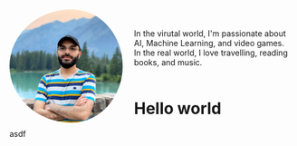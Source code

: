 
<div>
  <img src="/image3.jpg" width="200" style="border-radius: 50%; float:left; padding-right: 20px;"/> 
  <br>
  <br>
  In the virutal world, I'm passionate about AI, Machine Learning, and video games.
  <br>
  In the real world, I love travelling, reading books, and music.
  <br>
  <br>
</div>
<div>
  <h1> Hello world </h2>
  <p1> asdf </p1>
</div>
